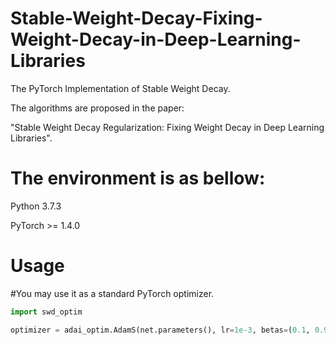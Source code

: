 # Stable-Weight-Decay-Fixing-Weight-Decay-in-Deep-Learning-Libraries

The PyTorch Implementation of Stable Weight Decay.

The algorithms are proposed in the paper: 

"Stable Weight Decay Regularization: Fixing Weight Decay in Deep Learning Libraries".


# The environment is as bellow:

Python 3.7.3 

PyTorch >= 1.4.0


# Usage

#You may use it as a standard PyTorch optimizer.

```python
import swd_optim

optimizer = adai_optim.AdamS(net.parameters(), lr=1e-3, betas=(0.1, 0.999), eps=1e-03, weight_decay=5e-4, amsgrad=True)
```
